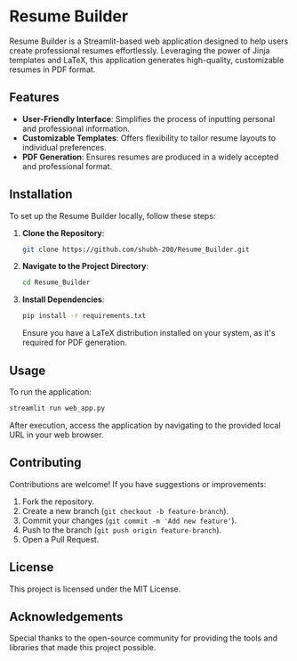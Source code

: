 # Resume Builder

Resume Builder is a Streamlit-based web application designed to help users create professional resumes effortlessly. Leveraging the power of Jinja templates and LaTeX, this application generates high-quality, customizable resumes in PDF format.

## Features

- **User-Friendly Interface**: Simplifies the process of inputting personal and professional information.
- **Customizable Templates**: Offers flexibility to tailor resume layouts to individual preferences.
- **PDF Generation**: Ensures resumes are produced in a widely accepted and professional format.

## Installation

To set up the Resume Builder locally, follow these steps:

1. **Clone the Repository**:

   ```bash
   git clone https://github.com/shubh-200/Resume_Builder.git
   ```

2. **Navigate to the Project Directory**:

   ```bash
   cd Resume_Builder
   ```

3. **Install Dependencies**:

   ```bash
   pip install -r requirements.txt
   ```

   Ensure you have a LaTeX distribution installed on your system, as it's required for PDF generation.

## Usage

To run the application:

```bash
streamlit run web_app.py
```

After execution, access the application by navigating to the provided local URL in your web browser.

## Contributing

Contributions are welcome! If you have suggestions or improvements:

1. Fork the repository.
2. Create a new branch (`git checkout -b feature-branch`).
3. Commit your changes (`git commit -m 'Add new feature'`).
4. Push to the branch (`git push origin feature-branch`).
5. Open a Pull Request.

## License

This project is licensed under the MIT License.

## Acknowledgements

Special thanks to the open-source community for providing the tools and libraries that made this project possible.

